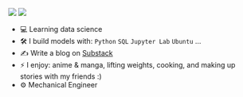[<img src="https://img.shields.io/badge/linkedin-%230077B5.svg?&style=for-the-badge&logo=linkedin&logoColor=white" />](https://www.linkedin.com/in/ryan-liu-smith/)
[<img src="https://img.shields.io/badge/Substack-%23006f5c.svg?style=for-the-badge&logo=substack&logoColor=FF6719" />](https://ryanliusmith.substack.com/)


- :computer: Learning data science
- :hammer_and_wrench: I build models with: `Python` `SQL` `Jupyter Lab` `Ubuntu` ...
- :writing_hand: Write a blog on [Substack](https://ryanliusmith.substack.com/) 
- ⚡ I enjoy: anime & manga, lifting weights, cooking, and making up stories with my friends :) 
- ⚙️ Mechanical Engineer
